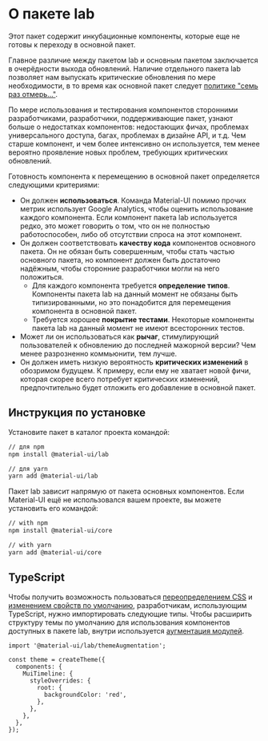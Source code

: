 # О пакете lab

<p class="description">Этот пакет содержит инкубационные компоненты, которые еще не готовы к переходу в основной пакет.</p>

Главное различие между пакетом lab и основным пакетом заключается в очерёдности выхода обновлений. Наличие отдельного пакета lab позволяет нам выпускать критические обновления по мере необходимости, в то время как основной пакет следует [политике "семь раз отмерь..."](https://material-ui.com/versions/#release-frequency).

По мере использования и тестирования компонентов сторонними разработчиками, разработчики, поддерживающие пакет, узнают больше о недостатках компонентов: недостающих фичах, проблемах универсального доступа, багах, проблемах в дизайне API, и т.д. Чем старше компонент, и чем более интенсивно он используется, тем менее вероятно проявление новых проблем, требующих критических обновлений.

Готовность компонента к перемещению в основной пакет определяется следующими критериями:

- Он должен **использоваться**. Команда Material-UI помимо прочих метрик использует Google Analytics, чтобы оценить использование каждого компонента. Если компонент пакета lab используется редко, это может говорить о том, что он не полностью работоспособен, либо об отсутствии спроса на этот компонент.
- Он должен соответствовать **качеству кода** компонентов основного пакета. Он не обязан быть совершенным, чтобы стать частью основного пакета, но компонент должен быть достаточно надёжным, чтобы сторонние разработчики могли на него положиться.
  - Для каждого компонента требуется **определение типов**. Компоненты пакета lab на данный момент не обязаны быть типизированными, но это понадобится для перемещения компонента в основной пакет.
  - Требуется хорошее **покрытие тестами**. Некоторые компоненты пакета lab на данный момент не имеют всесторонних тестов.
- Может ли он использоваться как **рычаг**, стимулирующий пользователей к обновлению до последней мажорной версии? Чем менее разрозненно коммьюнити, тем лучше.
- Он должен иметь низкую вероятность **критических изменений** в обозримом будущем. К примеру, если ему не хватает новой фичи, которая скорее всего потребует критических изменений, предпочтительно будет отложить его добавление в основной пакет.

## Инструкция по установке

Установите пакет в каталог проекта командой:

```sh
// для npm
npm install @material-ui/lab

// для yarn
yarn add @material-ui/lab
```

Пакет lab зависит напрямую от пакета основных компонентов. Если Material-UI ещё не использовался вашем проекте, вы можете установить его командой:

```sh
// with npm
npm install @material-ui/core

// with yarn
yarn add @material-ui/core
```

## TypeScript

Чтобы получить возможность пользоваться [переопределением CSS](/customization/theme-components/#global-style-overrides) и [изменением свойств по умолчанию](/customization/theme-components/#default-props), разработчикам, использующим TypeScript, нужно импортировать следующие типы. Чтобы расширить структуру темы по умолчанию для использования компонентов доступных в пакете lab, внутри используется [аугментация модулей](/guides/typescript/#customization-of-theme).

```tsx
import '@material-ui/lab/themeAugmentation';

const theme = createTheme({
  components: {
    MuiTimeline: {
      styleOverrides: {
        root: {
          backgroundColor: 'red',
        },
      },
    },
  },
});
```
